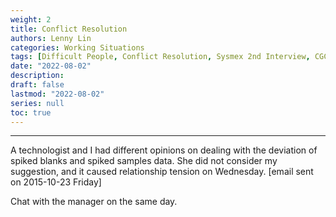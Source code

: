 ```yaml
---
weight: 2
title: Conflict Resolution
authors: Lenny Lin
categories: Working Situations
tags: [Difficult People, Conflict Resolution, Sysmex 2nd Interview, CGC-Senior Tech Interview]
date: "2022-08-02"
description: 
draft: false
lastmod: "2022-08-02"
series: null
toc: true
---
```



<!--more-->

---

A technologist and I had different opinions on dealing with the deviation of spiked blanks and spiked samples data.  She did not consider my suggestion, and it caused relationship tension on Wednesday. [email sent on 2015-10-23 Friday]  

Chat with the manager on the same day.  